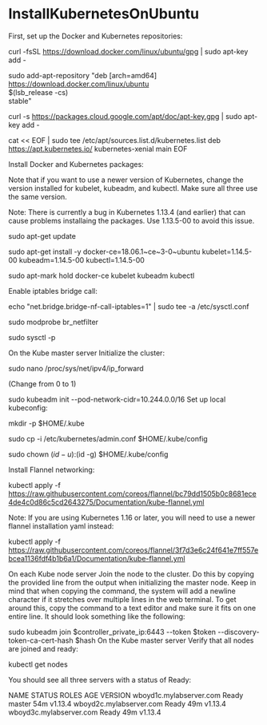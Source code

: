 # InstallKubernetesOnUbuntu

First, set up the Docker and Kubernetes repositories:

curl -fsSL https://download.docker.com/linux/ubuntu/gpg | sudo apt-key add -

sudo add-apt-repository    "deb [arch=amd64] https://download.docker.com/linux/ubuntu \
   $(lsb_release -cs) \
   stable"

curl -s https://packages.cloud.google.com/apt/doc/apt-key.gpg | sudo apt-key add -

cat << EOF | sudo tee /etc/apt/sources.list.d/kubernetes.list
deb https://apt.kubernetes.io/ kubernetes-xenial main
EOF


Install Docker and Kubernetes packages:



Note that if you want to use a newer version of Kubernetes, change the version installed for kubelet, kubeadm, and kubectl. Make sure all three use the same version.

Note: There is currently a bug in Kubernetes 1.13.4 (and earlier) that can cause problems installaing the packages. Use 1.13.5-00 to avoid this issue.

sudo apt-get update

sudo apt-get install -y docker-ce=18.06.1~ce~3-0~ubuntu kubelet=1.14.5-00 kubeadm=1.14.5-00 kubectl=1.14.5-00

sudo apt-mark hold docker-ce kubelet kubeadm kubectl

Enable iptables bridge call:

echo "net.bridge.bridge-nf-call-iptables=1" | sudo tee -a /etc/sysctl.conf

sudo modprobe br_netfilter

sudo sysctl -p

On the Kube master server
Initialize the cluster:

sudo nano /proc/sys/net/ipv4/ip_forward

(Change from 0 to 1) 

sudo kubeadm init --pod-network-cidr=10.244.0.0/16
Set up local kubeconfig:

mkdir -p $HOME/.kube

sudo cp -i /etc/kubernetes/admin.conf $HOME/.kube/config

sudo chown $(id -u):$(id -g) $HOME/.kube/config

Install Flannel networking:

kubectl apply -f https://raw.githubusercontent.com/coreos/flannel/bc79dd1505b0c8681ece4de4c0d86c5cd2643275/Documentation/kube-flannel.yml

Note: If you are using Kubernetes 1.16 or later, you will need to use a newer flannel installation yaml instead:

kubectl apply -f https://raw.githubusercontent.com/coreos/flannel/3f7d3e6c24f641e7ff557ebcea1136fdf4b1b6a1/Documentation/kube-flannel.yml

On each Kube node server
Join the node to the cluster. Do this by copying the provided line from the output when initializing the master node. Keep in mind that when copying the command, the system will add a newline character if it stretches over multiple lines in the web terminal. To get around this, copy the command to a text editor and make sure it fits on one entire line. It should look something like the following:

sudo kubeadm join $controller_private_ip:6443 --token $token --discovery-token-ca-cert-hash $hash
On the Kube master server
Verify that all nodes are joined and ready:

kubectl get nodes

You should see all three servers with a status of Ready:

NAME                      STATUS   ROLES    AGE   VERSION
wboyd1c.mylabserver.com   Ready    master   54m   v1.13.4
wboyd2c.mylabserver.com   Ready    <none>   49m   v1.13.4
wboyd3c.mylabserver.com   Ready    <none>   49m   v1.13.4
